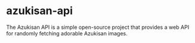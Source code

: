 # azukisan-api
The Azukisan API is a simple open-source project that provides a web API for randomly fetching adorable Azukisan images.
